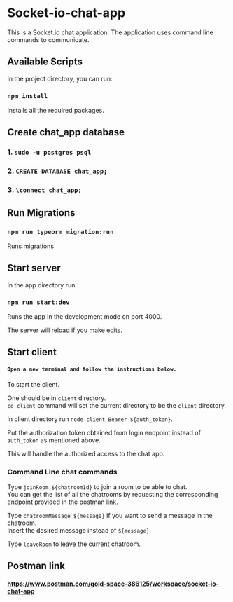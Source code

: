 # Socket-io-chat-app

This is a Socket.io chat application. The application uses command line commands to communicate.

## Available Scripts

In the project directory, you can run:

### `npm install`

Installs all the required packages.

## Create chat_app database

### 1. `sudo -u postgres psql`

### 2. `CREATE DATABASE chat_app;`

### 3. `\connect chat_app;`

## Run Migrations

### `npm run typeorm migration:run`

Runs migrations

## Start server
In the app directory run.<br />
### `npm run start:dev`

Runs the app in the development mode on port 4000.<br />

The server will reload if you make edits.<br />

## Start client
#### `Open a new terminal and follow the instructions below.`<br />

To start the client.<br />

One should be in `client` directory.<br />
`cd client` command will set the current directory to be the `client` directory.<br />

In client directory run `node client Bearer ${auth_token}`.<br />

Put the authorization token obtained from login endpoint instead of `auth_token` as mentioned above. <br />

This will handle the authorized access to the chat app. <br />

### Command Line chat commands


Type `joinRoom ${chatroomId}` to join a room to be able to chat.<br />
You can get the list of all the chatrooms by requesting the corresponding endpoint provided in the postman link.<br />

Type `chatroomMessage ${message}` if you want to send a message in the chatroom.<br />
Insert the desired message instead of `${message}`.<br />

Type `leaveRoom` to leave the current chatroom. <br />


## Postman link

#### https://www.postman.com/gold-space-386125/workspace/socket-io-chat-app


